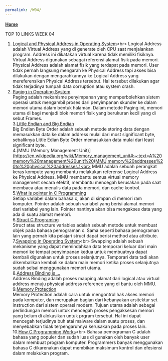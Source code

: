 ```yaml
---
permalink: /W04/
---
```

[**Home**](https://muhammadhafizmm.github.io/os211/)

TOP 10 LINKS WEEK 04
1. [Logical and Physical Address in Operating System](https://www.geeksforgeeks.org/logical-and-physical-address-in-operating-system/#:~:text=Logical%20Address%20is%20generated%20by,physical%20memory%20location%20by%20CPU.)<br>
Logical Address adalah Virtual Address yang di generate oleh CPU saat menjalankan program. Address ini dikatakan virtual karena tidak memiliki fisiknya. Virtual Address digunakan sebagai referensi alamat fisik pada memori. Physical Address adalah alamat fisik yang terdapat pada memori. User tidak pernah langsung mengarah ke Physical Address tapi akses bisa dilakukan dengan mengarahkannya ke Logical Address yang mereferensikan Physical Address tersebut. Hal tersebut dilakukan agar tidak terjadinya tumpah data corruption atau system crash.<br>
2. [Paging in Operating System](https://www.guru99.com/paging-in-operating-system.html)<br>
Paging adalah mekanisme penyimpanan yang memperbolehkan sistem operasi untuk mengambil proses dari penyimpanan skunder ke dalam memori utama dalam bentuk halaman. Dalam metode Paging ini, memori utama di bagi menjadi blok memori fisik yang berukuran kecil yang di sebut Frames.<br>
3.[Little Endian and Big Endian](https://chortle.ccsu.edu/AssemblyTutorial/Chapter-15/ass15_3.html)<br>
Big Endian Byte Order adalah sebuah metode storing data dengan memasukkan data ke dalam address mulai dari most significant byte, sebaliknya Little Edian Byte Order memasukkan data mulai dari least significant byte.<br>
4.[MMU (Memory Management Unit)](https://en.wikipedia.org/wiki/Memory_management_unit#:~:text=A%20memory%20management%20unit%20(MMU,memory%20addresses%20to%20physical%20addresses.)<br>
MMU adalah sebuah perangkat keras kompute yang membantu melakukan referense Logical Address ke Physical Address. MMU membantu semua virtual memory management secara efektif, membantu mencegah kerusakan pada saat membaca atau menulis data pada memori, dan cache kontrol.<br>
5.[What is pointer in C Programming](https://www.petanikode.com/c-pointer/)<br>
Setiap variabel dalam bahasa c, akan di simpan di memori ram komputer. Pointer adalah sebuah variabel yang berisi alamat memori dari variabel yang lain. Pointer nantinya akan bisa mengakses data yang ada di suatu alamat memori. <br>
6.[Struct C Programing](https://www.programiz.com/c-programming/c-structures)<br>
Struct atau structure variables adalah sebuah metode untuk membuat objek pada bahasa pemograman c. Sama seperti bahasa pemograman lain yang pernah kita pelajari struct dapat berisi method atau attribute.<br>
7.[Swapping in Operating System](https://www.tutorialspoint.com/operating_system/os_memory_management.htm#:~:text=Swapping,secondary%20storage%20to%20main%20memory.)<br>
Swapping adalah sebuah mekanisme yang dapat memindahkan data temporari keluar dari main memori ke tempat penyimpanan kedua untuk membuatnya dapat kembali digunakan untuk proses selanjutnya. Temporari data tadi akan dikembalikan kembali ke dalam main memori ketika proses selanjutnya sudah selsai menggunakan memori utama.<br>
8.[Address Binding is ...](https://www.quora.com/What-is-address-binding-in-memory-management)<br>
Address Binding adalah proses mapping alamat dari logical atau virtual address menuju physical address reference yang di bantu oleh MMU.<br>
9.[Memory Protection](https://en.wikipedia.org/wiki/Memory_protection#:~:text=Memory%20protection%20is%20a%20way,not%20been%20allocated%20to%20it)<br>
Memory Protection adalah cara untuk mengontrol hak akses memori pada komputer, dan merupakan bagian dari kebanyakan arsitektur set instruction dari sistem operasi modern. Tujuan utama adalah sebagai perlindungan memori untuk mencegah proses pengaksesan memori yang belum di alokasikan untuk prgram tersebut. Hal ini dapat mencegah terjudinya buh atai malware dalam suatu proses, dan menyebabkan tidak terpengaruhnya kerusakan pada proses lain.<br>
10.[How C Programming Works](https://computer.howstuffworks.com/c-programming.htm#:~:text=C%20is%20what's%20referred%20to,before%20you%20can%20run%20it.&text=An%20executable%20file%20is%20something,free%2C%20creates%20an%20executable%20file.)<br>
Bahasa pemograman C adalah bahasa yang populer dan sudah luas di gunakan oleh banyak user dalam membuat program komputer. Programmers banyak menggunakan bahasa C dikarenakan dapat membikan maksimum kontrol dan efesiensi dalam melakukan program.<br>
